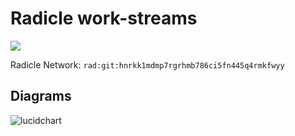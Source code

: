 # Radicle work-streams

![](https://media.nationalgeographic.org/assets/photos/186/480/0e077d4d-9209-40d5-9fd5-4e51aeed7b37.jpg)

Radicle Network: `rad:git:hnrkk1mdmp7rgrhmb786ci5fn445q4rmkfwyy`

## Diagrams

![lucidchart](https://lucid.app/publicSegments/view/798c3031-e653-4ff6-bfeb-9e9db49275cc/image.png)
